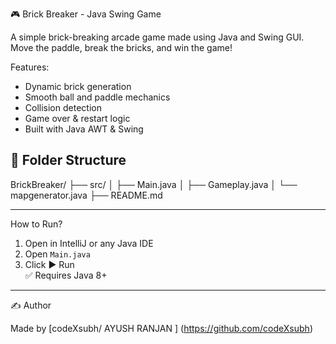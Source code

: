  🎮 Brick Breaker - Java Swing Game

A simple brick-breaking arcade game made using Java and Swing GUI. Move the paddle, break the bricks, and win the game!

Features: 

- Dynamic brick generation
- Smooth ball and paddle mechanics
- Collision detection
- Game over & restart logic
- Built with Java AWT & Swing

## 📁 Folder Structure


BrickBreaker/
├── src/
│   ├── Main.java
│   ├── Gameplay.java
│   └── mapgenerator.java
├── README.md



---

 How to Run?

1. Open in IntelliJ or any Java IDE  
2. Open `Main.java`  
3. Click ▶️ Run  
✅ Requires Java 8+

---

 ✍️ Author

Made by [codeXsubh/ AYUSH RANJAN ]  (https://github.com/codeXsubh)
